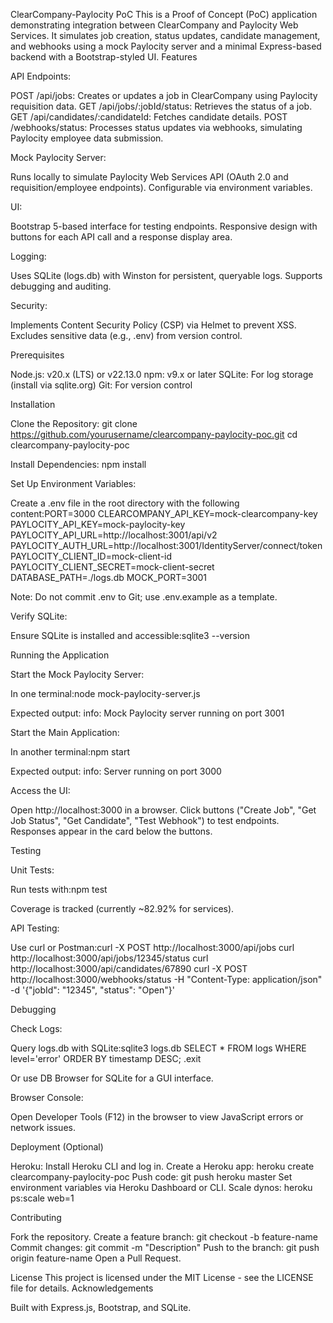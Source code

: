 ClearCompany-Paylocity PoC
This is a Proof of Concept (PoC) application demonstrating integration between ClearCompany and Paylocity Web Services. It simulates job creation, status updates, candidate management, and webhooks using a mock Paylocity server and a minimal Express-based backend with a Bootstrap-styled UI.
Features

API Endpoints:

POST /api/jobs: Creates or updates a job in ClearCompany using Paylocity requisition data.
GET /api/jobs/:jobId/status: Retrieves the status of a job.
GET /api/candidates/:candidateId: Fetches candidate details.
POST /webhooks/status: Processes status updates via webhooks, simulating Paylocity employee data submission.


Mock Paylocity Server:

Runs locally to simulate Paylocity Web Services API (OAuth 2.0 and requisition/employee endpoints).
Configurable via environment variables.


UI:

Bootstrap 5-based interface for testing endpoints.
Responsive design with buttons for each API call and a response display area.


Logging:

Uses SQLite (logs.db) with Winston for persistent, queryable logs.
Supports debugging and auditing.


Security:

Implements Content Security Policy (CSP) via Helmet to prevent XSS.
Excludes sensitive data (e.g., .env) from version control.



Prerequisites

Node.js: v20.x (LTS) or v22.13.0
npm: v9.x or later
SQLite: For log storage (install via sqlite.org)
Git: For version control

Installation

Clone the Repository:
git clone https://github.com/yourusername/clearcompany-paylocity-poc.git
cd clearcompany-paylocity-poc


Install Dependencies:
npm install


Set Up Environment Variables:

Create a .env file in the root directory with the following content:PORT=3000
CLEARCOMPANY_API_KEY=mock-clearcompany-key
PAYLOCITY_API_KEY=mock-paylocity-key
PAYLOCITY_API_URL=http://localhost:3001/api/v2
PAYLOCITY_AUTH_URL=http://localhost:3001/IdentityServer/connect/token
PAYLOCITY_CLIENT_ID=mock-client-id
PAYLOCITY_CLIENT_SECRET=mock-client-secret
DATABASE_PATH=./logs.db
MOCK_PORT=3001

Note: Do not commit .env to Git; use .env.example as a template.

Verify SQLite:

Ensure SQLite is installed and accessible:sqlite3 --version

Running the Application

Start the Mock Paylocity Server:

In one terminal:node mock-paylocity-server.js

Expected output: info: Mock Paylocity server running on port 3001


Start the Main Application:

In another terminal:npm start

Expected output: info: Server running on port 3000

Access the UI:

Open http://localhost:3000 in a browser.
Click buttons ("Create Job", "Get Job Status", "Get Candidate", "Test Webhook") to test endpoints.
Responses appear in the card below the buttons.


Testing

Unit Tests:

Run tests with:npm test

Coverage is tracked (currently ~82.92% for services).


API Testing:

Use curl or Postman:curl -X POST http://localhost:3000/api/jobs
curl http://localhost:3000/api/jobs/12345/status
curl http://localhost:3000/api/candidates/67890
curl -X POST http://localhost:3000/webhooks/status -H "Content-Type: application/json" -d '{"jobId": "12345", "status": "Open"}'


Debugging

Check Logs:

Query logs.db with SQLite:sqlite3 logs.db
SELECT * FROM logs WHERE level='error' ORDER BY timestamp DESC;
.exit


Or use DB Browser for SQLite for a GUI interface.


Browser Console:

Open Developer Tools (F12) in the browser to view JavaScript errors or network issues.


Deployment (Optional)

Heroku:
Install Heroku CLI and log in.
Create a Heroku app: heroku create clearcompany-paylocity-poc
Push code: git push heroku master
Set environment variables via Heroku Dashboard or CLI.
Scale dynos: heroku ps:scale web=1

Contributing

Fork the repository.
Create a feature branch: git checkout -b feature-name
Commit changes: git commit -m "Description"
Push to the branch: git push origin feature-name
Open a Pull Request.

License
This project is licensed under the MIT License - see the LICENSE file for details.
Acknowledgements

Built with Express.js, Bootstrap, and SQLite.
